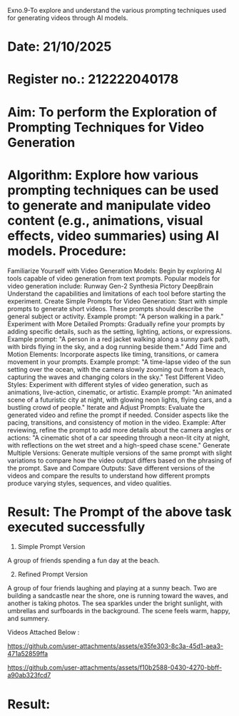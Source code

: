 Exno.9-To explore and understand the various prompting techniques used for generating videos through AI models. 

# Date: 21/10/2025
# Register no.: 212222040178
# Aim: To perform the Exploration of Prompting Techniques for Video Generation
# Algorithm: Explore how various prompting techniques can be used to generate and manipulate video content (e.g., animations, visual effects, video summaries) using AI models. Procedure:
Familiarize Yourself with Video Generation Models:
Begin by exploring AI tools capable of video generation from text prompts. Popular models for video generation include:
Runway Gen-2
Synthesia
Pictory
DeepBrain
Understand the capabilities and limitations of each tool before starting the experiment.
Create Simple Prompts for Video Generation:
Start with simple prompts to generate short videos. These prompts should describe the general subject or activity.
Example prompt: "A person walking in a park."
Experiment with More Detailed Prompts:
Gradually refine your prompts by adding specific details, such as the setting, lighting, actions, or expressions.
Example prompt: "A person in a red jacket walking along a sunny park path, with birds flying in the sky, and a dog running beside them."
Add Time and Motion Elements:
Incorporate aspects like timing, transitions, or camera movement in your prompts.
Example prompt: "A time-lapse video of the sun setting over the ocean, with the camera slowly zooming out from a beach, capturing the waves and changing colors in the sky."
Test Different Video Styles:
Experiment with different styles of video generation, such as animations, live-action, cinematic, or artistic.
Example prompt: "An animated scene of a futuristic city at night, with glowing neon lights, flying cars, and a bustling crowd of people."
Iterate and Adjust Prompts:
Evaluate the generated video and refine the prompt if needed. Consider aspects like the pacing, transitions, and consistency of motion in the video.
Example: After reviewing, refine the prompt to add more details about the camera angles or actions: "A cinematic shot of a car speeding through a neon-lit city at night, with reflections on the wet street and a high-speed chase scene."
Generate Multiple Versions:
Generate multiple versions of the same prompt with slight variations to compare how the video output differs based on the phrasing of the prompt.
Save and Compare Outputs:
Save different versions of the videos and compare the results to understand how different prompts produce varying styles, sequences, and video qualities.


# Result: The Prompt of the above task executed successfully

1. Simple Prompt Version

A group of friends spending a fun day at the beach.

2. Refined Prompt Version

A group of four friends laughing and playing at a sunny beach. Two are building a sandcastle near the shore, one is running toward the waves, and another is taking photos. The sea sparkles under the bright sunlight, with umbrellas and surfboards in the background. The scene feels warm, happy, and summery.



Videos Attached Below :

https://github.com/user-attachments/assets/e35fe303-8c3a-45d1-aea3-471a52859ffa


https://github.com/user-attachments/assets/f10b2588-0430-4270-bbff-a90ab323fcd7










# Result:

